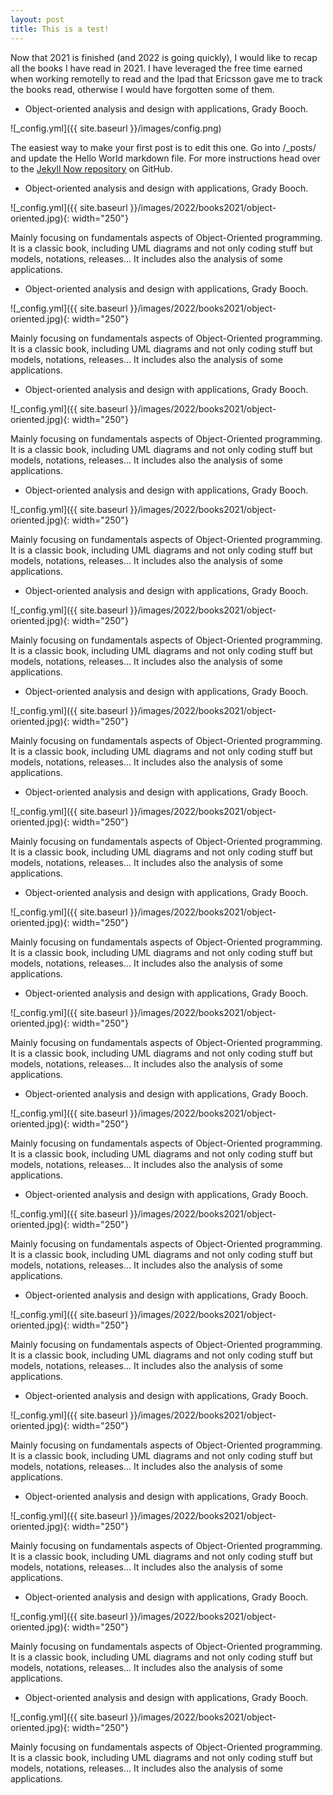 ```yaml
---
layout: post
title: This is a test!
---
```

Now that 2021 is finished (and 2022 is going quickly), I would like to recap all the books I have read in 2021. I have leveraged the free time earned when working remotelly to read and the Ipad that Ericsson gave me to track the books read, otherwise I would have forgotten some of them.

- Object-oriented analysis and design with applications, Grady Booch.

![_config.yml]({{ site.baseurl }}/images/config.png)

The easiest way to make your first post is to edit this one. Go into /_posts/ and update the Hello World markdown file. For more instructions head over to the [Jekyll Now repository](https://github.com/barryclark/jekyll-now) on GitHub.

- Object-oriented analysis and design with applications, Grady Booch.

![_config.yml]({{ site.baseurl }}/images/2022/books2021/object-oriented.jpg){: width="250"}

Mainly focusing on fundamentals aspects of Object-Oriented programming. It is a classic book, including UML diagrams and not only coding stuff but models, notations, releases... It includes also the analysis of some applications.

- Object-oriented analysis and design with applications, Grady Booch.

![_config.yml]({{ site.baseurl }}/images/2022/books2021/object-oriented.jpg){: width="250"}

Mainly focusing on fundamentals aspects of Object-Oriented programming. It is a classic book, including UML diagrams and not only coding stuff but models, notations, releases... It includes also the analysis of some applications.

- Object-oriented analysis and design with applications, Grady Booch.

![_config.yml]({{ site.baseurl }}/images/2022/books2021/object-oriented.jpg){: width="250"}

Mainly focusing on fundamentals aspects of Object-Oriented programming. It is a classic book, including UML diagrams and not only coding stuff but models, notations, releases... It includes also the analysis of some applications.

- Object-oriented analysis and design with applications, Grady Booch.

![_config.yml]({{ site.baseurl }}/images/2022/books2021/object-oriented.jpg){: width="250"}

Mainly focusing on fundamentals aspects of Object-Oriented programming. It is a classic book, including UML diagrams and not only coding stuff but models, notations, releases... It includes also the analysis of some applications.

- Object-oriented analysis and design with applications, Grady Booch.

![_config.yml]({{ site.baseurl }}/images/2022/books2021/object-oriented.jpg){: width="250"}

Mainly focusing on fundamentals aspects of Object-Oriented programming. It is a classic book, including UML diagrams and not only coding stuff but models, notations, releases... It includes also the analysis of some applications.

- Object-oriented analysis and design with applications, Grady Booch.

![_config.yml]({{ site.baseurl }}/images/2022/books2021/object-oriented.jpg){: width="250"}

Mainly focusing on fundamentals aspects of Object-Oriented programming. It is a classic book, including UML diagrams and not only coding stuff but models, notations, releases... It includes also the analysis of some applications.

- Object-oriented analysis and design with applications, Grady Booch.

![_config.yml]({{ site.baseurl }}/images/2022/books2021/object-oriented.jpg){: width="250"}

Mainly focusing on fundamentals aspects of Object-Oriented programming. It is a classic book, including UML diagrams and not only coding stuff but models, notations, releases... It includes also the analysis of some applications.

- Object-oriented analysis and design with applications, Grady Booch.

![_config.yml]({{ site.baseurl }}/images/2022/books2021/object-oriented.jpg){: width="250"}

Mainly focusing on fundamentals aspects of Object-Oriented programming. It is a classic book, including UML diagrams and not only coding stuff but models, notations, releases... It includes also the analysis of some applications.

- Object-oriented analysis and design with applications, Grady Booch.

![_config.yml]({{ site.baseurl }}/images/2022/books2021/object-oriented.jpg){: width="250"}

Mainly focusing on fundamentals aspects of Object-Oriented programming. It is a classic book, including UML diagrams and not only coding stuff but models, notations, releases... It includes also the analysis of some applications.

- Object-oriented analysis and design with applications, Grady Booch.

![_config.yml]({{ site.baseurl }}/images/2022/books2021/object-oriented.jpg){: width="250"}

Mainly focusing on fundamentals aspects of Object-Oriented programming. It is a classic book, including UML diagrams and not only coding stuff but models, notations, releases... It includes also the analysis of some applications.

- Object-oriented analysis and design with applications, Grady Booch.

![_config.yml]({{ site.baseurl }}/images/2022/books2021/object-oriented.jpg){: width="250"}

Mainly focusing on fundamentals aspects of Object-Oriented programming. It is a classic book, including UML diagrams and not only coding stuff but models, notations, releases... It includes also the analysis of some applications.

- Object-oriented analysis and design with applications, Grady Booch.

![_config.yml]({{ site.baseurl }}/images/2022/books2021/object-oriented.jpg){: width="250"}

Mainly focusing on fundamentals aspects of Object-Oriented programming. It is a classic book, including UML diagrams and not only coding stuff but models, notations, releases... It includes also the analysis of some applications.

- Object-oriented analysis and design with applications, Grady Booch.

![_config.yml]({{ site.baseurl }}/images/2022/books2021/object-oriented.jpg){: width="250"}

Mainly focusing on fundamentals aspects of Object-Oriented programming. It is a classic book, including UML diagrams and not only coding stuff but models, notations, releases... It includes also the analysis of some applications.

- Object-oriented analysis and design with applications, Grady Booch.

![_config.yml]({{ site.baseurl }}/images/2022/books2021/object-oriented.jpg){: width="250"}

Mainly focusing on fundamentals aspects of Object-Oriented programming. It is a classic book, including UML diagrams and not only coding stuff but models, notations, releases... It includes also the analysis of some applications.

- Object-oriented analysis and design with applications, Grady Booch.

![_config.yml]({{ site.baseurl }}/images/2022/books2021/object-oriented.jpg){: width="250"}

Mainly focusing on fundamentals aspects of Object-Oriented programming. It is a classic book, including UML diagrams and not only coding stuff but models, notations, releases... It includes also the analysis of some applications.

- Object-oriented analysis and design with applications, Grady Booch.

![_config.yml]({{ site.baseurl }}/images/2022/books2021/object-oriented.jpg){: width="250"}

Mainly focusing on fundamentals aspects of Object-Oriented programming. It is a classic book, including UML diagrams and not only coding stuff but models, notations, releases... It includes also the analysis of some applications.

